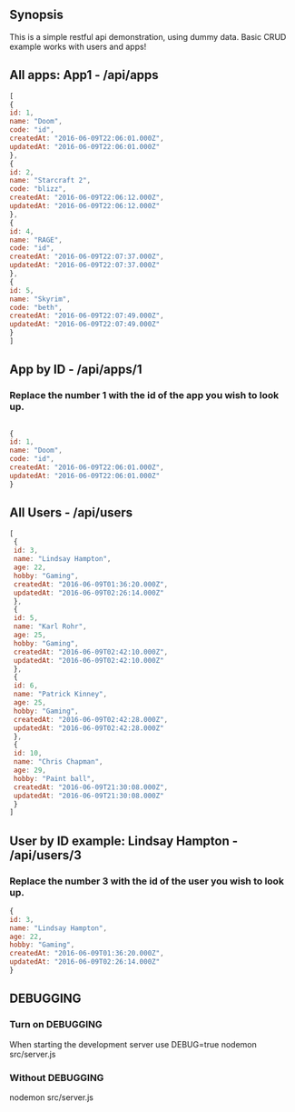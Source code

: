 ## Synopsis
This is a simple restful api demonstration, using dummy data. Basic CRUD example works with users and apps!

## All apps: App1 - /api/apps
``` javascript
[
{
id: 1,
name: "Doom",
code: "id",
createdAt: "2016-06-09T22:06:01.000Z",
updatedAt: "2016-06-09T22:06:01.000Z"
},
{
id: 2,
name: "Starcraft 2",
code: "blizz",
createdAt: "2016-06-09T22:06:12.000Z",
updatedAt: "2016-06-09T22:06:12.000Z"
},
{
id: 4,
name: "RAGE",
code: "id",
createdAt: "2016-06-09T22:07:37.000Z",
updatedAt: "2016-06-09T22:07:37.000Z"
},
{
id: 5,
name: "Skyrim",
code: "beth",
createdAt: "2016-06-09T22:07:49.000Z",
updatedAt: "2016-06-09T22:07:49.000Z"
}
]
```

## App by ID - /api/apps/1
### Replace the number 1 with the id of the app you wish to look up.
``` javascript

{
id: 1,
name: "Doom",
code: "id",
createdAt: "2016-06-09T22:06:01.000Z",
updatedAt: "2016-06-09T22:06:01.000Z"
}

```

## All Users - /api/users
``` javascript
[
 {
 id: 3,
 name: "Lindsay Hampton",
 age: 22,
 hobby: "Gaming",
 createdAt: "2016-06-09T01:36:20.000Z",
 updatedAt: "2016-06-09T02:26:14.000Z"
 },
 {
 id: 5,
 name: "Karl Rohr",
 age: 25,
 hobby: "Gaming",
 createdAt: "2016-06-09T02:42:10.000Z",
 updatedAt: "2016-06-09T02:42:10.000Z"
 },
 {
 id: 6,
 name: "Patrick Kinney",
 age: 25,
 hobby: "Gaming",
 createdAt: "2016-06-09T02:42:28.000Z",
 updatedAt: "2016-06-09T02:42:28.000Z"
 },
 {
 id: 10,
 name: "Chris Chapman",
 age: 29,
 hobby: "Paint ball",
 createdAt: "2016-06-09T21:30:08.000Z",
 updatedAt: "2016-06-09T21:30:08.000Z"
 }
]
```

## User by ID example: Lindsay Hampton - /api/users/3
### Replace the number 3 with the id of the user you wish to look up.

``` javascript
{
id: 3,
name: "Lindsay Hampton",
age: 22,
hobby: "Gaming",
createdAt: "2016-06-09T01:36:20.000Z",
updatedAt: "2016-06-09T02:26:14.000Z"
}
```
## DEBUGGING
### Turn on DEBUGGING
When starting the development server use DEBUG=true nodemon src/server.js

### Without DEBUGGING
nodemon src/server.js
